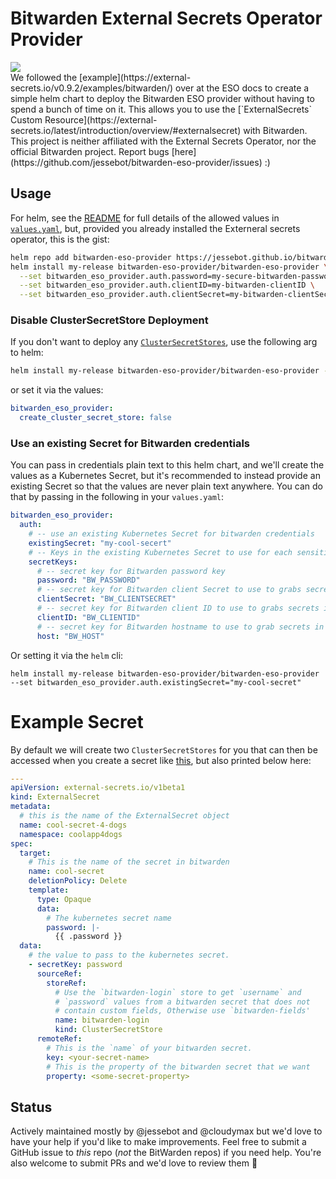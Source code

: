 # Bitwarden External Secrets Operator Provider
  <a href="https://github.com/jessebot/onboardme/releases">
    <img src="https://img.shields.io/github/v/release/jessebot/onboardme?style=plastic&labelColor=484848&color=3CA324&logo=GitHub&logoColor=white">
    </a> <br>
We followed the [example](https://external-secrets.io/v0.9.2/examples/bitwarden/) over at the ESO docs to create a simple helm chart to deploy the Bitwarden ESO provider without having to spend a bunch of time on it. This allows you to use the [`ExternalSecrets` Custom Resource](https://external-secrets.io/latest/introduction/overview/#externalsecret) with Bitwarden.
This project is neither affiliated with the External Secrets Operator, nor the official Bitwarden project. Report bugs [here](https://github.com/jessebot/bitwarden-eso-provider/issues) :)

## Usage
For helm, see the [README](./charts/bitwarden-eso-provider/README.md) for full details of the allowed values in [`values.yaml`](./charts/bitwarden-eso-provider/values.yaml), but, provided you already installed the Externeral secrets operator, this is the gist:

```bash
helm repo add bitwarden-eso-provider https://jessebot.github.io/bitwarden-eso-provider
helm install my-release bitwarden-eso-provider/bitwarden-eso-provider \
  --set bitwarden_eso_provider.auth.password=my-secure-bitwarden-password \
  --set bitwarden_eso_provider.auth.clientID=my-bitwarden-clientID \
  --set bitwarden_eso_provider.auth.clientSecret=my-bitwarden-clientSecret \
```

### Disable ClusterSecretStore Deployment

If you don't want to deploy any [`ClusterSecretStores`](https://external-secrets.io/latest/introduction/overview/#clustersecretstore), use the following arg to helm:
```bash
helm install my-release bitwarden-eso-provider/bitwarden-eso-provider --set bitwarden_eso_provider.create_cluster_secret_store=false
```

or set it via the values:

```yaml
bitwarden_eso_provider:
  create_cluster_secret_store: false
```

### Use an existing Secret for Bitwarden credentials
You can pass in credentials plain text to this helm chart, and we'll create the values as a Kubernetes Secret, but it's recommended to instead provide an existing Secret so that the values are never plain text anywhere. You can do that by passing in the following in your `values.yaml`:

```yaml
bitwarden_eso_provider:
  auth:
    # -- use an existing Kubernetes Secret for bitwarden credentials
    existingSecret: "my-cool-secert"
    # -- Keys in the existing Kubernetes Secret to use for each sensitive value
    secretKeys:
      # -- secret key for Bitwarden password key
      password: "BW_PASSWORD"
      # -- secret key for Bitwarden client Secret to use to grabs secrets in the pod
      clientSecret: "BW_CLIENTSECRET"
      # -- secret key for Bitwarden client ID to use to grabs secrets in the pod
      clientID: "BW_CLIENTID"
      # -- secret key for Bitwarden hostname to use to grab secrets in the pod
      host: "BW_HOST"
```

Or setting it via the `helm` cli:

```
helm install my-release bitwarden-eso-provider/bitwarden-eso-provider --set bitwarden_eso_provider.auth.existingSecret="my-cool-secret"
```

# Example Secret
By default we will create two `ClusterSecretStores` for you that can then be accessed when you create a secret like [this](./examples/example-secret.yaml), but also printed below here:

```yaml
---
apiVersion: external-secrets.io/v1beta1
kind: ExternalSecret
metadata:
  # this is the name of the ExternalSecret object
  name: cool-secret-4-dogs
  namespace: coolapp4dogs
spec:
  target:
    # This is the name of the secret in bitwarden
    name: cool-secret
    deletionPolicy: Delete
    template:
      type: Opaque
      data:
        # The kubernetes secret name
        password: |-
          {{ .password }}
  data:
    # the value to pass to the kubernetes secret.
    - secretKey: password
      sourceRef:
        storeRef:
          # Use the `bitwarden-login` store to get `username` and
          # `password` values from a bitwarden secret that does not
          # contain custom fields, Otherwise use `bitwarden-fields'
          name: bitwarden-login
          kind: ClusterSecretStore
      remoteRef:
        # This is the `name` of your bitwarden secret. 
        key: <your-secret-name>
        # This is the property of the bitwarden secret that we want
        property: <some-secret-property>
```

## Status
Actively maintained mostly by @jessebot and @cloudymax but we'd love to have your help if you'd like to make improvements. Feel free to submit a GitHub issue to _this_ repo (_not_ the BitWarden repos) if you need help. You're also welcome to submit PRs and we'd love to review them 💙
